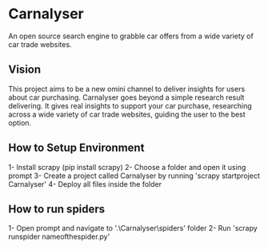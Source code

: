 # Carnalyser
An open source search engine to grabble car offers from a wide variety of car trade websites.

## Vision
This project aims to be a new omini channel to deliver insights for users about car purchasing.
Carnalyser goes beyond a simple research result delivering. It gives real insights to support your car purchase, researching across a wide variety of car trade websites, guiding the user to the best option.

## How to Setup Environment
1- Install scrapy (pip install scrapy)
2- Choose a folder and open it using prompt
3- Create a project called Carnalyser by running 'scrapy startproject Carnalyser'
4- Deploy all files inside the folder

## How to run spiders
1- Open prompt and navigate to '.\Carnalyser\spiders' folder
2- Run 'scrapy runspider nameofthespider.py'